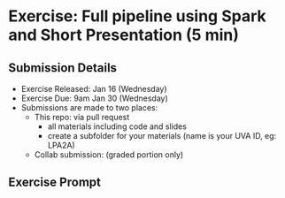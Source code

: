 # Exercise: Full pipeline using Spark and Short Presentation (5 min)

## Submission Details
* Exercise Released: Jan 16 (Wednesday)
* Exercise Due: 9am Jan 30 (Wednesday)
* Submissions are made to two places:
  * This repo: via pull request 
    * all materials including code and slides
    * create a subfolder for your materials (name is your UVA ID, eg: LPA2A)
  * Collab submission: (graded portion only)
  
## Exercise Prompt

